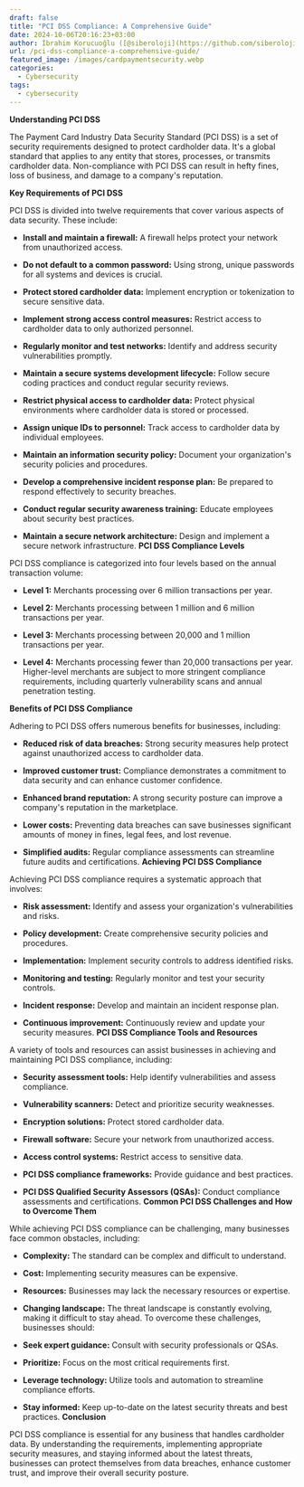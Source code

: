 ```yaml
---
draft: false
title: "PCI DSS Compliance: A Comprehensive Guide"
date: 2024-10-06T20:16:23+03:00
author: İbrahim Korucuoğlu ([@siberoloji](https://github.com/siberoloji))
url: /pci-dss-compliance-a-comprehensive-guide/
featured_image: /images/cardpaymentsecurity.webp
categories:
  - Cybersecurity
tags:
  - cybersecurity
---
```



**Understanding PCI DSS**



The Payment Card Industry Data Security Standard (PCI DSS) is a set of security requirements designed to protect cardholder data. It's a global standard that applies to any entity that stores, processes, or transmits cardholder data. Non-compliance with PCI DSS can result in hefty fines, loss of business, and damage to a company's reputation.   



**Key Requirements of PCI DSS**



PCI DSS is divided into twelve requirements that cover various aspects of data security. These include:


* **Install and maintain a firewall:** A firewall helps protect your network from unauthorized access.

* **Do not default to a common password:** Using strong, unique passwords for all systems and devices is crucial.

* **Protect stored cardholder data:** Implement encryption or tokenization to secure sensitive data.

* **Implement strong access control measures:** Restrict access to cardholder data to only authorized personnel.

* **Regularly monitor and test networks:** Identify and address security vulnerabilities promptly.

* **Maintain a secure systems development lifecycle:** Follow secure coding practices and conduct regular security reviews.

* **Restrict physical access to cardholder data:** Protect physical environments where cardholder data is stored or processed.

* **Assign unique IDs to personnel:** Track access to cardholder data by individual employees.

* **Maintain an information security policy:** Document your organization's security policies and procedures.

* **Develop a comprehensive incident response plan:** Be prepared to respond effectively to security breaches.

* **Conduct regular security awareness training:** Educate employees about security best practices.

* **Maintain a secure network architecture:** Design and implement a secure network infrastructure.
**PCI DSS Compliance Levels**



PCI DSS compliance is categorized into four levels based on the annual transaction volume:


* **Level 1:** Merchants processing over 6 million transactions per year.

* **Level 2:** Merchants processing between 1 million and 6 million transactions per year.

* **Level 3:** Merchants processing between 20,000 and 1 million transactions per year.

* **Level 4:** Merchants processing fewer than 20,000 transactions per year.
Higher-level merchants are subject to more stringent compliance requirements, including quarterly vulnerability scans and annual penetration testing.



**Benefits of PCI DSS Compliance**



Adhering to PCI DSS offers numerous benefits for businesses, including:


* **Reduced risk of data breaches:** Strong security measures help protect against unauthorized access to cardholder data.

* **Improved customer trust:** Compliance demonstrates a commitment to data security and can enhance customer confidence.

* **Enhanced brand reputation:** A strong security posture can improve a company's reputation in the marketplace.

* **Lower costs:** Preventing data breaches can save businesses significant amounts of money in fines, legal fees, and lost revenue.

* **Simplified audits:** Regular compliance assessments can streamline future audits and certifications.
**Achieving PCI DSS Compliance**



Achieving PCI DSS compliance requires a systematic approach that involves:


* **Risk assessment:** Identify and assess your organization's vulnerabilities and risks.

* **Policy development:** Create comprehensive security policies and procedures.

* **Implementation:** Implement security controls to address identified risks.

* **Monitoring and testing:** Regularly monitor and test your security controls.

* **Incident response:** Develop and maintain an incident response plan.

* **Continuous improvement:** Continuously review and update your security measures.
**PCI DSS Compliance Tools and Resources**



A variety of tools and resources can assist businesses in achieving and maintaining PCI DSS compliance, including:


* **Security assessment tools:** Help identify vulnerabilities and assess compliance.

* **Vulnerability scanners:** Detect and prioritize security weaknesses.

* **Encryption solutions:** Protect stored cardholder data.

* **Firewall software:** Secure your network from unauthorized access.

* **Access control systems:** Restrict access to sensitive data.

* **PCI DSS compliance frameworks:** Provide guidance and best practices.

* **PCI DSS Qualified Security Assessors (QSAs):** Conduct compliance assessments and certifications.
**Common PCI DSS Challenges and How to Overcome Them**



While achieving PCI DSS compliance can be challenging, many businesses face common obstacles, including:


* **Complexity:** The standard can be complex and difficult to understand.

* **Cost:** Implementing security measures can be expensive.

* **Resources:** Businesses may lack the necessary resources or expertise.

* **Changing landscape:** The threat landscape is constantly evolving, making it difficult to stay ahead.
To overcome these challenges, businesses should:


* **Seek expert guidance:** Consult with security professionals or QSAs.

* **Prioritize:** Focus on the most critical requirements first.

* **Leverage technology:** Utilize tools and automation to streamline compliance efforts.

* **Stay informed:** Keep up-to-date on the latest security threats and best practices.
**Conclusion**



PCI DSS compliance is essential for any business that handles cardholder data. By understanding the requirements, implementing appropriate security measures, and staying informed about the latest threats, businesses can protect themselves from data breaches, enhance customer trust, and improve their overall security posture.
